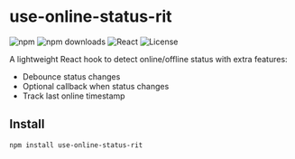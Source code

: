 # use-online-status-rit

![npm](https://img.shields.io/npm/v/use-online-status-rit) 
![npm downloads](https://img.shields.io/npm/dt/use-online-status-rit)
![React](https://img.shields.io/badge/React-%3E%3D16.8-blue)
![License](https://img.shields.io/badge/license-MIT-green)

A lightweight React hook to detect online/offline status with extra features:  
- Debounce status changes  
- Optional callback when status changes  
- Track last online timestamp  

## Install

```bash
npm install use-online-status-rit
